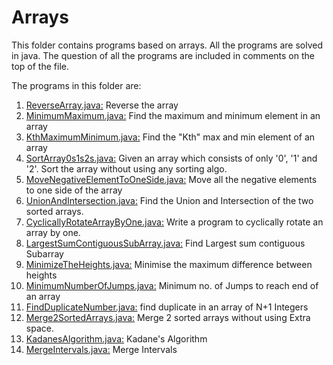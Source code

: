# ArraysThis folder contains programs based on arrays. All the programs are solved in java.The question of all the programs are included in comments on the top of the file.The programs in this folder are:1. [ReverseArray.java:](https://github.com/kanupriya-ishu/programming/blob/master/data%20structures/arrays/ReverseArray.java) Reverse the array2. [MinimumMaximum.java:](https://github.com/kanupriya-ishu/programming/blob/master/data%20structures/arrays/MinimumMaximum.java) Find the maximum and minimum element in an array3. [KthMaximumMinimum.java:](https://github.com/kanupriya-ishu/programming/blob/master/data%20structures/arrays/KthMaximumMinimum.java) Find the "Kth" max and min element of an array 4. [SortArray0s1s2s.java:](https://github.com/kanupriya-ishu/programming/blob/master/data%20structures/arrays/SortArray0s1s2s.java) Given an array which consists of only '0', '1' and '2'. Sort the array without using any sorting algo.5. [MoveNegativeElementToOneSide.java:](https://github.com/kanupriya-ishu/programming/blob/master/data%20structures/arrays/MoveNegativeElementToOneSide.java) Move all the negative elements to one side of the array 6. [UnionAndIntersection.java:](https://github.com/kanupriya-ishu/programming/blob/master/data%20structures/arrays/UnionAndIntersection.java) Find the Union and Intersection of the two sorted arrays.7. [CyclicallyRotateArrayByOne.java:](https://github.com/kanupriya-ishu/programming/blob/master/data%20structures/arrays/CyclicallyRotateArrayByOne.java) Write a program to cyclically rotate an array by one.8. [LargestSumContiguousSubArray.java:](https://github.com/kanupriya-ishu/programming/blob/master/data%20structures/arrays/LargestSumContiguousSubArray.java) Find Largest sum contiguous Subarray 9. [MinimizeTheHeights.java:](https://github.com/kanupriya-ishu/programming/blob/master/data%20structures/arrays/MinimizeTheHeights.java) Minimise the maximum difference between heights10. [MinimumNumberOfJumps.java:](https://github.com/kanupriya-ishu/programming/blob/master/data%20structures/arrays/MinimumNumberOfJumps.java) Minimum no. of Jumps to reach end of an array11. [FindDuplicateNumber.java:](https://github.com/kanupriya-ishu/programming/blob/master/data%20structures/arrays/FindDuplicateNumber.java) find duplicate in an array of N+1 Integers12. [Merge2SortedArrays.java:](https://github.com/kanupriya-ishu/programming/blob/master/data%20structures/arrays/Merge2SortedArrays.java) Merge 2 sorted arrays without using Extra space.13. [KadanesAlgorithm.java:](https://github.com/kanupriya-ishu/programming/blob/master/data%20structures/arrays/KadanesAlgorithm.java) Kadane's Algorithm14. [MergeIntervals.java:](https://github.com/kanupriya-ishu/programming/blob/master/data%20structures/arrays/MergeIntervals.java) Merge Intervals 